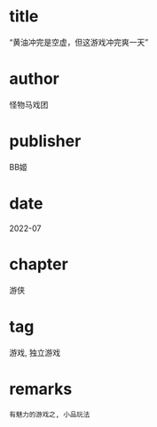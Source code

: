 # title
“黄油冲完是空虚，但这游戏冲完爽一天”

# author
怪物马戏团

# publisher
BB姬

# date
2022-07

# chapter
游侠

# tag
游戏, 独立游戏

# remarks
`有魅力的游戏之, 小品玩法`
